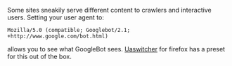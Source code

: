 <!--
.. title: Browse The Web Like A Crawler
.. slug: google-bot-user-agent
.. date: 2021-09-08 00:00:00
.. tags: web
.. category: 
.. link: 
.. description: 
.. type: text
-->

Some sites sneakily serve different content to crawlers and interactive users.
Setting your user agent to:

```text
Mozilla/5.0 (compatible; Googlebot/2.1; +http://www.google.com/bot.html)
```

allows you to see what GoogleBot sees. [Uaswitcher](https://addons.mozilla.org/en-GB/firefox/addon/uaswitcher/) for firefox has a preset for this out of the box.
